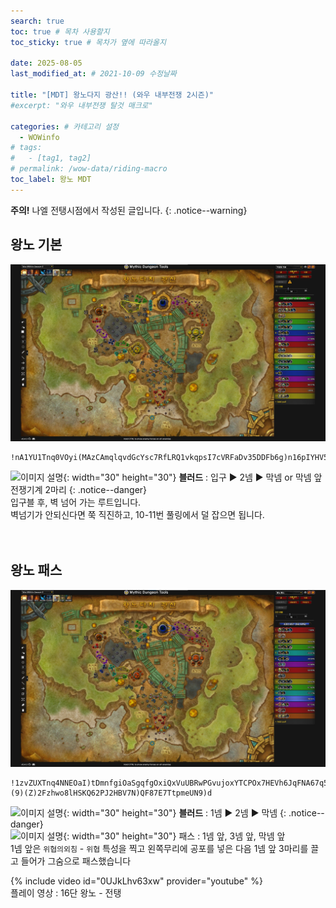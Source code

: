 ```yaml
---
search: true
toc: true # 목차 사용할지
toc_sticky: true # 목차가 옆에 따라올지

date: 2025-08-05
last_modified_at: # 2021-10-09 수정날짜

title: "[MDT] 왕노다지 광산!! (와우 내부전쟁 2시즌)"
#excerpt: "와우 내부전쟁 탈것 매크로"

categories: # 카테고리 설정
  - WOWinfo
# tags:
#   - [tag1, tag2]
# permalink: /wow-data/riding-macro
toc_label: 왕노 MDT
---
```

**주의!** 나엘 전탱시점에서 작성된 글입니다.
{: .notice--warning}  

## 왕노 기본

![이미지 설명](/assets/img/wow/wowinfo/2025-08-05-wowinfo-mdt-ml/1.webp)

```  
!nA1YU1Tnq0VOyi(MAzCAmqlqvdGcYsc7RfLRQ1vkqpsI7cVRFaDv35DDFb6g)n16pIYHV51Xb124ELjp6mZCMZqjfs9Ev7vDDZtFqVSompPAyuIQ965X5L3D1OEBt)9t9Zwy7BZVbwFy6g15Q2P9Jh0lVzFDB(OD9vvJ4KBT7lQgUznli)IF4QXD9QHXgK7d4pSQPs1qGp3G)lBJle4kMGxvrLveHuwR6FfJMatkal5msTGtqyQOwqPayscm1b2adzrYPmoNHLamMnnqjWmpZvPnUqsQQeMBGqiubt65FdkZmWxWP11MCGXW1vyot45Naq2aDYLgcIeteiH0uFMKr6Z2OAybllKjuAJ6xAdu1lUd6f3b)c7a)2UP)I5ZNE43F6p(TNE4pV)Y)5X)6F)7hvTZh(f91BX2zBN7QwmVg4P9viu9zupzg5)CqwBpFCEUB04kU)Yx)R6L5BVfcYKzxF3pYdtIod5ycxrod9nyQFy6QX7V8W86AInZfFwRV1YWNaNhq(h3hhtoWyH7naUSfdXaw2124MRjqJdeQmxhlG0AYsomyvSxAbFuMdbca2goVtyZp1OA77Rm)4BtGuu7(29vyYiKWyVXSUymi6ZZCWI84ZYCG2emfDUzmlqwA1EgKtKqy5HIZnxfvjQDlwPLDlPjbRhPWIsYylqsUDeRYC6bWPCM0bAwQwrfYpViu0cIj5eZIWdexv13RpK0nuukbKYiX5usZPmbmrjw33NuFFtgXIQvUWgig(M(vraIf1M7mR0ZtwLqi7qqDeAjpZMXZ6tPJtiH5GTS6oSk21sDGLNKxWn8TDwUMbUOLGdXWAKX4IMTBmbt(FQawz3Q7W90ahcrTrTbZSvtdMBRIgSWxusLBKS2gSgItyGIdkg7uw4AuTnBDRvxuG2HKOGflqwrbgSzne)mzSydhkikQwI7gi(61vWexftYf40yGZmIlhVS9xS05MsXSi3qXi)1gcq2uctlaZobCWEB9RNybDOBcdEyE0bK6MSyAM6Z8S(mX59Cdm(zJi8Gb19KtSNASvRKX0fqYvp)e3y(iuXdo8hI6KeiUC17p1sNLU1Uu2)4dHl(vfroDMqCsbNpVan1tNOE25WvpdIxlSpT769Lf9027mpIZkgHfA3pmQ)Kgwu1QN0hV71RRd3mD0S3QVp6q(D7t3ONNSV8gYuaMh(RpcV03bv7QE084E4ff95auFTld9B)uF)Q29IazzZ(qN5ME7NV7WhxE7pIgm2HH((HR3h3UZ6tAp2naQ6b9n7dJquG8RFrR)55XUI)5hMhM0DQdwMv)3p
```  
![이미지 설명](https://wow.zamimg.com/images/wow/icons/large/spell_nature_bloodlust.jpg){: width="30" height="30"} 
**블러드** : 입구 ▶ 2넴 ▶ 막넴 or 막넴 앞 전쟁기계 2마리
{: .notice--danger}  
입구블 후, 벽 넘어 가는 루트입니다.  
벽넘기가 안되신다면 쭉 직진하고, 10-11번 풀링에서 덜 잡으면 됩니다.  
<br>
<br>

## 왕노 패스

![이미지 설명](/assets/img/wow/wowinfo/2025-08-05-wowinfo-mdt-ml/2.webp)

```
!1zvZUXTnq4NNEOaI)tDmnfgiOaSgqfgOxiQxVuUBRwPGvujoxYTCPOx7HEVh6JqFNA67q5m8hrUo2EXcTIdN5B(((gkzj2FWoC8044Ph2M8FWAis7W7DUFnCLD4(JhxMVZDz90YS1i4m7WdltlxU9(jN37EZ84cS)M7D8jRjKJ5TZhCxE92QF58RH1xTgviJB(f8NNMF0(nHTIbK27D3pT5wdz0qIFbFOwtN1WGV9WVQw4gfTtOKDDCDhtP192XVwW3dM1eSwky9kjJq5QEfNdbZ2dMhdoegbJuYfsPGQHWeimi7blszUBFHB0SUovydmgJRe6u(9aBuf8nsEFFadcbTVJkfQu(zqiEGJIWqX0uMIO0H(lagDcTf2adw3qtK9f6FPfiDV4kKxCf6lSc8)W7ardCbVDBAAx8Y7HvThkWYgch4piRbMXqyqpBiIAbJJXgfhrL4KqanlbvKljUhmprdPDyCSl8xKnY9rUt9f30ojciiJBzQsjuWXBkWlKrqTxfzWcUdFsPZHkqs1mZ71jvIPt0WXyVrtiT)Qnvx0rrxLVL0ePSPK8McWQtSOeEoXSJaRzlECstKXHlfEHUuK9D31no6oSN)OOOWDPBGbpQaYMIqA9O94U11AxXyhBusxtXPUXrBzikt9IVa1tQ23rcaBlyHQrTmz)s)uKLSYagKBz2kPBBeAz1I1Qa9wDeTOPLVYsziQ6eqAh3PXchzlAJytjfgm7MmLrW4OgL9fyfEYqcFKXzaokFub0HqMqrHHL1qvylBchsgfKES7mujsMgwhwTgYE34gjlQSXaLSF7DGOsluzBzDtLh8Xfl0q54KKhRPJtDD6G0OBoqU4Ps9XIjIUw0(zymSTz8yBZq1GMvE0AE9aWo8IfJe5ys6OK(yX0nIfAM9yqzf1JkqLhiFEcvu00NnaKp(WBtw60StIo4PmOBmaY0mQj1KIiyLrWMN4nrMq0abErp8j9CFiIvnejRAGRM9aOUFEtd6IMwA8meA8itA0LckOebc6rJIfnDWHUbJs7ZFSqY6D1JhGRWEG2m8XAF8i1(Shaa29NpFcHTD5IB2FB45JiPMVXW2Hj37CWnTdUz35p8Q11tpoFoS2AILIr(TBZp6wMX3TIe66bVZDgEdQd2Hv3K7bp8cA1hVC50O)7hhxD(YJKtOX7Ek89N)Z)4F)0)8XF6)(9)(Z)2Fzhwo8lHSKQ62PJ2HBV7N)QF87E7TtpmeUN9)d
```

![이미지 설명](https://wow.zamimg.com/images/wow/icons/large/spell_nature_bloodlust.jpg){: width="30" height="30"} 
**블러드** : 1넴 ▶ 2넴 ▶ 막넴
{: .notice--danger}  
![이미지 설명](https://wow.zamimg.com/images/wow/icons/large/ability_ambush.jpg){: width="30" height="30"} 패스 : 1넴 앞, 3넴 앞, 막넴 앞  
1넴 앞은 `위협의외침` - `위협` 특성을 찍고 왼쪽무리에 공포를 넣은 다음 1넴 앞 3마리를 끌고 들어가 그숨으로 패스했습니다
<br>

{% include video id="0UJkLhv63xw" provider="youtube" %}  
플레이 영상 : 16단 왕노 - 전탱
<br>
<br>